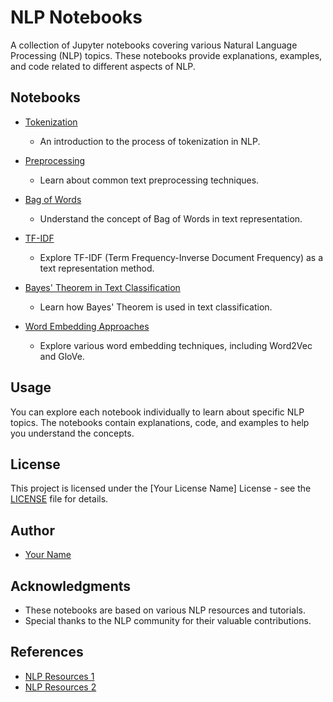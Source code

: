 # NLP Notebooks

A collection of Jupyter notebooks covering various Natural Language Processing (NLP) topics. These notebooks provide explanations, examples, and code related to different aspects of NLP.

## Notebooks

- [Tokenization](Tokenization.ipynb)
  - An introduction to the process of tokenization in NLP.

- [Preprocessing](Preprocessing.ipynb)
  - Learn about common text preprocessing techniques.

- [Bag of Words](Bag_of_Words.ipynb)
  - Understand the concept of Bag of Words in text representation.

- [TF-IDF](TF-IDF.ipynb)
  - Explore TF-IDF (Term Frequency-Inverse Document Frequency) as a text representation method.

- [Bayes' Theorem in Text Classification](Bayes_Theorem_in_Text_Classification.ipynb)
  - Learn how Bayes' Theorem is used in text classification.

- [Word Embedding Approaches](Word_Embedding_Approaches.ipynb)
  - Explore various word embedding techniques, including Word2Vec and GloVe.

## Usage

You can explore each notebook individually to learn about specific NLP topics. The notebooks contain explanations, code, and examples to help you understand the concepts.

## License

This project is licensed under the [Your License Name] License - see the [LICENSE](LICENSE) file for details.

## Author

- [Your Name](https://github.com/your-github-profile)

## Acknowledgments

- These notebooks are based on various NLP resources and tutorials.
- Special thanks to the NLP community for their valuable contributions.

## References

- [NLP Resources 1](URL_1)
- [NLP Resources 2](URL_2)
